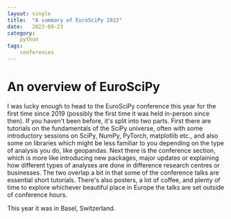 ```yaml
---
layout: single
title:  "A summary of EuroSciPy 2022"
date:   2022-09-23
category:
    python
tags:
    conferences
---
```


# An overview of EuroSciPy

I was lucky enough to head to the EuroSciPy conference this year for the first time since 2019 (possibly the first time it was held in-person since then). If you haven't been before, it's split into two parts. First there are tutorials on the fundamentals of the SciPy universe, often with some introductory sessions on SciPy, NumPy, PyTorch, matplotlib etc., and also some on libraries which might be less familiar to you depending on the type of analysis you do, like geopandas. Next there is the conference section, which is more like introducing new packages, major updates or explaining how different types of analyses are done in difference research centres or businesses. The two overlap a bit in that some of the conference talks are essential short tutorials. There's also posters, a lot of coffee, and plenty of time to explore whichever beautiful place in Europe the talks are set outside of conference hours.

This year it was in Basel, Switzerland.